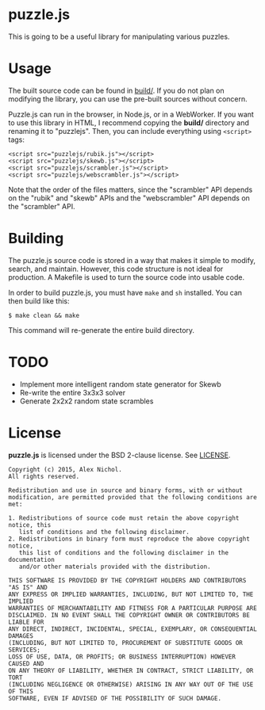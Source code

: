 # puzzle.js

This is going to be a useful library for manipulating various puzzles.

# Usage

The built source code can be found in [build/](build/). If you do not plan on modifying the library, you can use the pre-built sources without concern.

Puzzle.js can run in the browser, in Node.js, or in a WebWorker. If you want to use this library in HTML, I recommend copying the **build/** directory and renaming it to "puzzlejs". Then, you can include everything using `<script>` tags:

    <script src="puzzlejs/rubik.js"></script>
    <script src="puzzlejs/skewb.js"></script>
    <script src="puzzlejs/scrambler.js"></script>
    <script src="puzzlejs/webscrambler.js"></script>

Note that the order of the files matters, since the "scrambler" API depends on the "rubik" and "skewb" APIs and the "webscrambler" API depends on the "scrambler" API.

# Building

The puzzle.js source code is stored in a way that makes it simple to modify, search, and maintain. However, this code structure is not ideal for production. A Makefile is used to turn the source code into usable code.

In order to build puzzle.js, you must have `make` and `sh` installed. You can then build like this:

    $ make clean && make

This command will re-generate the entire build directory.

# TODO

 * Implement more intelligent random state generator for Skewb
 * Re-write the entire 3x3x3 solver
 * Generate 2x2x2 random state scrambles

# License

**puzzle.js** is licensed under the BSD 2-clause license. See [LICENSE](LICENSE).

```
Copyright (c) 2015, Alex Nichol.
All rights reserved.

Redistribution and use in source and binary forms, with or without
modification, are permitted provided that the following conditions are met:

1. Redistributions of source code must retain the above copyright notice, this
   list of conditions and the following disclaimer. 
2. Redistributions in binary form must reproduce the above copyright notice,
   this list of conditions and the following disclaimer in the documentation
   and/or other materials provided with the distribution.

THIS SOFTWARE IS PROVIDED BY THE COPYRIGHT HOLDERS AND CONTRIBUTORS "AS IS" AND
ANY EXPRESS OR IMPLIED WARRANTIES, INCLUDING, BUT NOT LIMITED TO, THE IMPLIED
WARRANTIES OF MERCHANTABILITY AND FITNESS FOR A PARTICULAR PURPOSE ARE
DISCLAIMED. IN NO EVENT SHALL THE COPYRIGHT OWNER OR CONTRIBUTORS BE LIABLE FOR
ANY DIRECT, INDIRECT, INCIDENTAL, SPECIAL, EXEMPLARY, OR CONSEQUENTIAL DAMAGES
(INCLUDING, BUT NOT LIMITED TO, PROCUREMENT OF SUBSTITUTE GOODS OR SERVICES;
LOSS OF USE, DATA, OR PROFITS; OR BUSINESS INTERRUPTION) HOWEVER CAUSED AND
ON ANY THEORY OF LIABILITY, WHETHER IN CONTRACT, STRICT LIABILITY, OR TORT
(INCLUDING NEGLIGENCE OR OTHERWISE) ARISING IN ANY WAY OUT OF THE USE OF THIS
SOFTWARE, EVEN IF ADVISED OF THE POSSIBILITY OF SUCH DAMAGE.
```
